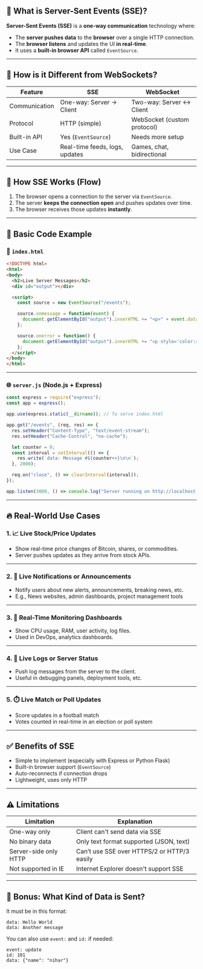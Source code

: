 ## 🔎 What is Server-Sent Events (SSE)?

**Server-Sent Events (SSE)** is a **one-way communication** technology where:

* The **server pushes data** to the **browser** over a single HTTP connection.
* The **browser listens** and updates the UI **in real-time**.
* It uses a **built-in browser API** called `EventSource`.

---

## 🧠 How is it Different from WebSockets?

| Feature       | SSE                            | WebSocket                   |
| ------------- | ------------------------------ | --------------------------- |
| Communication | One-way: Server → Client       | Two-way: Server ↔ Client    |
| Protocol      | HTTP (simple)                  | WebSocket (custom protocol) |
| Built-in API  | Yes (`EventSource`)            | Needs more setup            |
| Use Case      | Real-time feeds, logs, updates | Games, chat, bidirectional  |

---

## 🔧 How SSE Works (Flow)

1. The browser opens a connection to the server via `EventSource`.
2. The server **keeps the connection open** and pushes updates over time.
3. The browser receives those updates **instantly**.

---

## 🧪 Basic Code Example

### 📄 `index.html`

```html
<!DOCTYPE html>
<html>
<body>
  <h2>Live Server Messages</h2>
  <div id="output"></div>

  <script>
    const source = new EventSource("/events");

    source.onmessage = function(event) {
      document.getElementById("output").innerHTML += "<p>" + event.data + "</p>";
    };

    source.onerror = function() {
      document.getElementById("output").innerHTML += "<p style='color:red;'>Connection lost</p>";
    };
  </script>
</body>
</html>
```

---

### 🌐 `server.js` (Node.js + Express)

```js
const express = require("express");
const app = express();

app.use(express.static(__dirname)); // To serve index.html

app.get("/events", (req, res) => {
  res.setHeader("Content-Type", "text/event-stream");
  res.setHeader("Cache-Control", "no-cache");

  let counter = 0;
  const interval = setInterval(() => {
    res.write(`data: Message #${counter++}\n\n`);
  }, 2000);

  req.on("close", () => clearInterval(interval));
});

app.listen(3000, () => console.log("Server running on http://localhost:3000"));
```

---

## 🔥 Real-World Use Cases

### 1. 📈 **Live Stock/Price Updates**

* Show real-time price changes of Bitcoin, shares, or commodities.
* Server pushes updates as they arrive from stock APIs.

---

### 2. 📣 **Live Notifications or Announcements**

* Notify users about new alerts, announcements, breaking news, etc.
* E.g., News websites, admin dashboards, project management tools

---

### 3. 📡 **Real-Time Monitoring Dashboards**

* Show CPU usage, RAM, user activity, log files.
* Used in DevOps, analytics dashboards.

---

### 4. 📃 **Live Logs or Server Status**

* Push log messages from the server to the client.
* Useful in debugging panels, deployment tools, etc.

---

### 5. ⏱️ **Live Match or Poll Updates**

* Score updates in a football match
* Votes counted in real-time in an election or poll system

---

## ✅ Benefits of SSE

* Simple to implement (especially with Express or Python Flask)
* Built-in browser support (`EventSource`)
* Auto-reconnects if connection drops
* Lightweight, uses only HTTP

---

## ⚠️ Limitations

| Limitation            | Explanation                                 |
| --------------------- | ------------------------------------------- |
| One-way only          | Client can't send data via SSE              |
| No binary data        | Only text format supported (JSON, text)     |
| Server-side only HTTP | Can’t use SSE over HTTPS/2 or HTTP/3 easily |
| Not supported in IE   | Internet Explorer doesn't support SSE       |

---

## 🧠 Bonus: What Kind of Data is Sent?

It must be in this format:

```
data: Hello World
data: Another message

```

You can also use `event:` and `id:` if needed:

```
event: update
id: 101
data: {"name": "nihar"}
```
